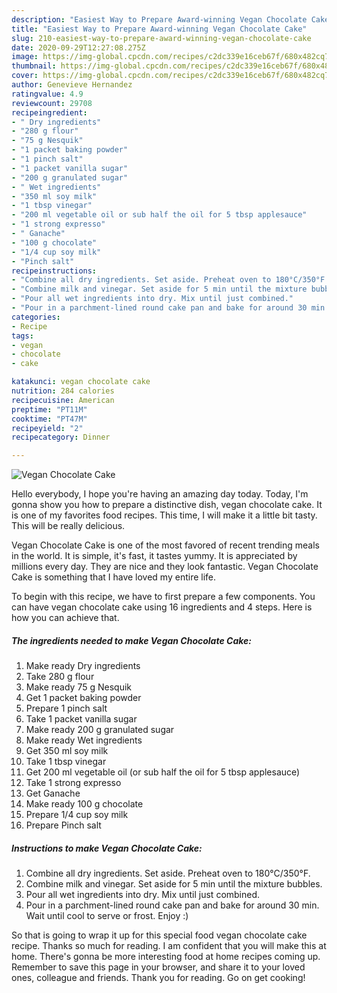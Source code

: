 ```yaml
---
description: "Easiest Way to Prepare Award-winning Vegan Chocolate Cake"
title: "Easiest Way to Prepare Award-winning Vegan Chocolate Cake"
slug: 210-easiest-way-to-prepare-award-winning-vegan-chocolate-cake
date: 2020-09-29T12:27:08.275Z
image: https://img-global.cpcdn.com/recipes/c2dc339e16ceb67f/680x482cq70/vegan-chocolate-cake-recipe-main-photo.jpg
thumbnail: https://img-global.cpcdn.com/recipes/c2dc339e16ceb67f/680x482cq70/vegan-chocolate-cake-recipe-main-photo.jpg
cover: https://img-global.cpcdn.com/recipes/c2dc339e16ceb67f/680x482cq70/vegan-chocolate-cake-recipe-main-photo.jpg
author: Genevieve Hernandez
ratingvalue: 4.9
reviewcount: 29708
recipeingredient:
- " Dry ingredients"
- "280 g flour"
- "75 g Nesquik"
- "1 packet baking powder"
- "1 pinch salt"
- "1 packet vanilla sugar"
- "200 g granulated sugar"
- " Wet ingredients"
- "350 ml soy milk"
- "1 tbsp vinegar"
- "200 ml vegetable oil or sub half the oil for 5 tbsp applesauce"
- "1 strong expresso"
- " Ganache"
- "100 g chocolate"
- "1/4 cup soy milk"
- "Pinch salt"
recipeinstructions:
- "Combine all dry ingredients. Set aside. Preheat oven to 180°C/350°F."
- "Combine milk and vinegar. Set aside for 5 min until the mixture bubbles."
- "Pour all wet ingredients into dry. Mix until just combined."
- "Pour in a parchment-lined round cake pan and bake for around 30 min. Wait until cool to serve or frost. Enjoy :)"
categories:
- Recipe
tags:
- vegan
- chocolate
- cake

katakunci: vegan chocolate cake 
nutrition: 284 calories
recipecuisine: American
preptime: "PT11M"
cooktime: "PT47M"
recipeyield: "2"
recipecategory: Dinner

---
```



![Vegan Chocolate Cake](https://img-global.cpcdn.com/recipes/c2dc339e16ceb67f/680x482cq70/vegan-chocolate-cake-recipe-main-photo.jpg)

Hello everybody, I hope you're having an amazing day today. Today, I'm gonna show you how to prepare a distinctive dish, vegan chocolate cake. It is one of my favorites food recipes. This time, I will make it a little bit tasty. This will be really delicious.

Vegan Chocolate Cake is one of the most favored of recent trending meals in the world. It is simple, it's fast, it tastes yummy. It is appreciated by millions every day. They are nice and they look fantastic. Vegan Chocolate Cake is something that I have loved my entire life.




To begin with this recipe, we have to first prepare a few components. You can have vegan chocolate cake using 16 ingredients and 4 steps. Here is how you can achieve that.

<!--inarticleads1-->

##### The ingredients needed to make Vegan Chocolate Cake:

1. Make ready  Dry ingredients
1. Take 280 g flour
1. Make ready 75 g Nesquik
1. Get 1 packet baking powder
1. Prepare 1 pinch salt
1. Take 1 packet vanilla sugar
1. Make ready 200 g granulated sugar
1. Make ready  Wet ingredients
1. Get 350 ml soy milk
1. Take 1 tbsp vinegar
1. Get 200 ml vegetable oil (or sub half the oil for 5 tbsp applesauce)
1. Take 1 strong expresso
1. Get  Ganache
1. Make ready 100 g chocolate
1. Prepare 1/4 cup soy milk
1. Prepare Pinch salt




<!--inarticleads2-->

##### Instructions to make Vegan Chocolate Cake:

1. Combine all dry ingredients. Set aside. Preheat oven to 180°C/350°F.
1. Combine milk and vinegar. Set aside for 5 min until the mixture bubbles.
1. Pour all wet ingredients into dry. Mix until just combined.
1. Pour in a parchment-lined round cake pan and bake for around 30 min. Wait until cool to serve or frost. Enjoy :)




So that is going to wrap it up for this special food vegan chocolate cake recipe. Thanks so much for reading. I am confident that you will make this at home. There's gonna be more interesting food at home recipes coming up. Remember to save this page in your browser, and share it to your loved ones, colleague and friends. Thank you for reading. Go on get cooking!
